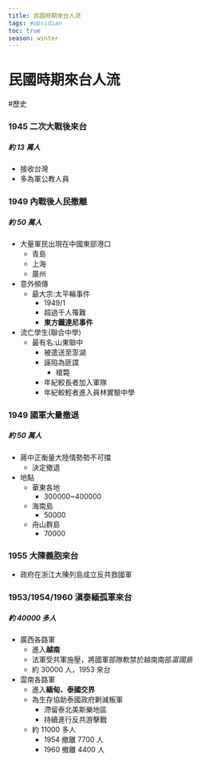 ```yaml
---
title: 民國時期來台人流
tags: #obsidian
toc: true
season: winter
---
```

# 民國時期來台人流
#歷史

### 1945 二次大戰後來台
##### 約 13 萬人
- 接收台灣
- 多為軍公教人員

### 1949 內戰後人民撤離
##### 約 50 萬人
- 大量軍民出現在中國東部港口
    - 青島
    - 上海
    - 廣州
- 意外頻傳
    - 最大宗:太平輪事件
        - 1949/1
        - 超過千人罹難
        - **東方鐵達尼事件**
- 流亡學生(聯合中學)
    - 最有名:山東聯中
        - 被遣送至澎湖
        - 誣陷為匪諜
            - 槍斃
        - 年紀較長者加入軍隊
        - 年紀較輕者進入員林實驗中學

### 1949 國軍大量撤退
##### 約 50 萬人
- 蔣中正衡量大陸情勢勢不可擋
    - 決定撤退
- 地點
    - 華東各地
        - 300000~400000
    - 海南島
        - 50000
    - 舟山群島
        - 70000

### 1955 大陳義胞來台
- 政府在浙江大陳列島成立反共救國軍

### 1953/1954/1960 滇泰緬孤軍來台
##### 約 40000 多人
- 廣西各路軍
    - 進入**越南**
    - 法軍受共軍施壓，將國軍部隊軟禁於越南南部*富國島*
    - 約 30000 人，1953 來台
- 雲南各路軍
    - 進入**緬甸、泰國交界**
    - 為生存協助泰國政府剿滅叛軍
        - 滯留泰北美斯樂地區
        - 持續進行反共游擊戰
    - 約 11000 多人
        - 1954 撤離 7700 人
        - 1960 撤離 4400 人



